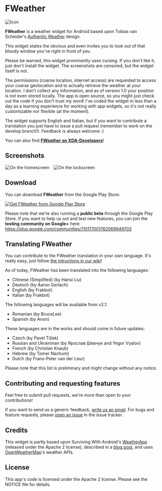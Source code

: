 FWeather
========
![Icon](https://raw.github.com/frakbot/FWeather/develop/res/drawable-xhdpi/ic_launcher.png)

**FWeather** is a weather widget for Android based upon Tobias van Scheider's [Authentic Weather](http://www.behance.net/gallery/Authentic-Weather/7196565) design.

This widget states the obvious and even invites you to look out of that bloody window you've right in front of you.

Please be warned, this widget prominenlty uses cursing. If you don't like it, just don't install the widget. The screenshots are censored, but the widget itself is not.

The permissions (coarse location, internet access) are requested to access your coarse geolocation and to actually retrieve the weather at your location. I don't collect any information, and as of version 1.0 your position is not even stored locally. The app is open source, so you might just check out the code if you don't trust my word! I've coded the widget in less than a day as a learning experience for working with app widgets, so it's not really customizable nor flexible (at the moment).

The widget supports English and Italian, but if you want to contribute a translation you just have to issue a pull request (remember to work on the develop branch!). Feedback is always welcome :)

You can also find **[FWeather on XDA-Developers](http://forum.xda-developers.com/showthread.php?t=2346105)**!


## Screenshots
![On the homescreen](http://hostr.co/file/JSS1T9zM56uG/2013-07-01-01.29.15_w400.png)&emsp;![On the lockscreen](http://hostr.co/file/AjKTBYCkSqPI/2013-07-01-01.35.53_w400.png)

## Download
You can download **FWeather** from the Google Play Store:

[![Get FWeather from Google Play Store](https://developer.android.com/images/brand/en_generic_rgb_wo_60.png)](https://play.google.com/store/apps/details?id=net.frakbot.FWeather)

Please note that we're also running a **public beta** through the Google Play Store. If you want to help us out and test new features, you can join the **testing community on Google+** here: https://plus.google.com/communities/110117001762069649703


## Translating FWeather
You can contribute to the FWeather translation in your own language. It's really easy, just follow [the intructions in our wiki](https://github.com/frakbot/FWeather/wiki/Translating-FWeather)!

As of today, FWeather has been translated into the following languages:
 * Chinese (Simplified) (by Hansi Liu)
 * Deutsch (by Aaron Gerlach)
 * English (by Frakbot)
 * Italian (by Frakbot)

The following languages will be available from v2.1:
 * Romanian (by BruceLee)
 * Spanish (by Anon)

These languages are in the works and should come in future updates:
 * Czech (by Pavel Tížek)
 * Russian and Ukraininan (by Ярослав Шевчук and Yegor Vyalov)
 * French (by Christian Knaub)
 * Hebrew (by Tomer Nachum)
 * Dutch (by Frans-Peter van der Leur)

Please note that this list is preliminary and might change without any notice.

## Contributing and requesting features
Feel free to submit pull requests, we're more than open to your contributions!

If you want to send us a generic feedback, [write us an email](mailto:frakbot+fweather@gmail.com).
For bugs and feature requests, please [open an issue](https://github.com/frakbot/FWeather/issues) in the issue tracker.

## Credits
This widget is partly based upon Surviving With Android's [WeatherApp](https://github.com/survivingwithandroid/Surviving-with-android/tree/master/WeatherApp) (released under the Apache 2 license), described in a [blog post](http://www.survivingwithandroid.com/2013/05/build-weather-app-json-http-android.html), and uses [OpenWeatherMap](http://openweathermap.org/)'s weather APIs.

## License
This app's code is licensed under the Apache 2 license. Please see the NOTICE file for details.
